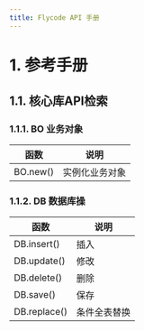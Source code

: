 ```yaml
---
title: Flycode API 手册
---
```


# 1. 参考⼿册
## 1.1. 核⼼库API检索
### 1.1.1. BO 业务对象
 


|函数|说明|
|--|--|
|BO.new()|实例化业务对象|
 

### 1.1.2. DB 数据库操

|函数|说明|
|--|--|
DB.insert()| 插⼊
DB.update()| 修改
DB.delete()| 删除
DB.save()| 保存
DB.replace()| 条件全表替换